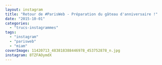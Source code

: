 ```yaml
---
layout: instagram
title: "Retour de #ParisWeb - Préparation du gâteau d'anniversaire !"
date: "2015-10-01"
categories: 
  - "trucs-instagrammes"
tags: 
  - "instagram"
  - "parisweb"
  - "miam"
coverImage: 11420713_483818388446978_453752878_n.jpg
instagram: 8TZFAOymdX
---
```

